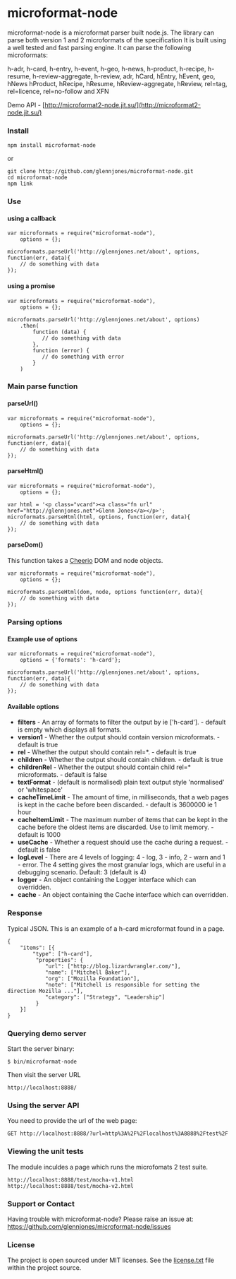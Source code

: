 # microformat-node

microformat-node is a microformat parser built node.js. The library can parse both version 1 and 2 microformats of the specification It is built using a well tested and fast parsing engine. It can parse the following microformats:


h-adr, h-card, h-entry, h-event, h-geo, h-news, h-product, h-recipe, h-resume, h-review-aggregate, h-review, adr, hCard, hEntry, hEvent, geo, hNews hProduct, hRecipe, hResume, hReview-aggregate, hReview, rel=tag, rel=licence, rel=no-follow and XFN


Demo API - [http://microformat2-node.jit.su/](http://microformat2-node.jit.su/)


### Install

    npm install microformat-node

or

    git clone http://github.com/glennjones/microformat-node.git
    cd microformat-node
    npm link


### Use

#### using a callback

    var microformats = require("microformat-node"),
        options = {};

    microformats.parseUrl('http://glennjones.net/about', options, function(err, data){
        // do something with data
    });


#### using a promise

    var microformats = require("microformat-node"),
        options = {};

    microformats.parseUrl('http://glennjones.net/about', options)
        .then(
            function (data) {
               // do something with data
            },
            function (error) {
               // do something with error
            }
        )

### Main parse function

#### parseUrl()

    var microformats = require("microformat-node"),
        options = {};

    microformats.parseUrl('http://glennjones.net/about', options, function(err, data){
        // do something with data
    });

#### parseHtml()

    var microformats = require("microformat-node"),
        options = {};

    var html = '<p class="vcard"><a class="fn url" href="http://glennjones.net">Glenn Jones</a></p>';
    microformats.parseHtml(html, options, function(err, data){
        // do something with data
    });


#### parseDom()
This function takes a [Cheerio](https://github.com/MatthewMueller/cheerio) DOM and node objects.

    var microformats = require("microformat-node"),
        options = {};

    microformats.parseHtml(dom, node, options function(err, data){
        // do something with data
    });


### Parsing options 

#### Example use of options
    var microformats = require("microformat-node"),
        options = {'formats': 'h-card'};

    microformats.parseUrl('http://glennjones.net/about', options, function(err, data){
        // do something with data
    });

#### Available options

*  __filters__ - An array of formats to filter the output by ie ['h-card']. - default is empty which displays all formats.
*  __version1__ - Whether the output should contain version microformats. - default is true
*  __rel__ - Whether the output should contain rel=*. - default is true 
*  __children__ - Whether the output should contain children. - default is true
*  __childrenRel__ - Whether the output should contain child rel=* microformats. - default is false 
*  __textFormat__ - (default is normalised) plain text output style 'normalised' or 'whitespace'
*  __cacheTimeLimit__ - The amount of time, in milliseconds, that a web pages is kept in the cache before been discarded. - default is 3600000 ie 1 hour
*  __cacheItemLimit__ - The maximum number of items that can be kept in the cache before the oldest items are discarded. Use to limit memory. - default is 1000
*  __useCache__ - Whether a request should use the cache during a request. - default is false
*  __logLevel__ - There are 4 levels of logging: 4 - log, 3 - info, 2 - warn and 1 - error. The 4 setting gives the most granular logs, which are useful in a debugging scenario. Default: 3 (default is 4) 
*  __logger__ - An object containing the Logger interface which can overridden.
*  __cache__ - An object containing the Cache interface which can overridden.


### Response 

Typical JSON. This is an example of a h-card microformat found in a page.

    
    {
        "items": [{
            "type": ["h-card"],
             "properties": {
                "url": ["http://blog.lizardwrangler.com/"],
                "name": ["Mitchell Baker"],
                "org": ["Mozilla Foundation"],
                "note": ["Mitchell is responsible for setting the direction Mozilla ..."],
                "category": ["Strategy", "Leadership"]
             }
        }]
    }
  

### Querying demo server

Start the server binary:

    $ bin/microformat-node

Then visit the server URL

    http://localhost:8888/


### Using the server API    

You need to provide the url of the web page:

    GET http://localhost:8888/?url=http%3A%2F%2Flocalhost%3A8888%2Ftest%2F

### Viewing the unit tests

The module inculdes a page which runs the microfomats 2 test suite. 

    http://localhost:8888/test/mocha-v1.html
    http://localhost:8888/test/mocha-v2.html



### Support or Contact

Having trouble with microformat-node? Please raise an issue at: https://github.com/glennjones/microformat-node/issues


### License

The project is open sourced under MIT licenses. See the [license.txt](https://raw.github.com/glennjones/microformat-node/master/license.txt "license.txt") file within the project source.

